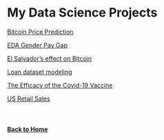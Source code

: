 # My Data Science Projects

[Bitcoin Price Prediction](https://github.com/jahed323/jahed323.github.io/tree/main/Bitcoin%20price%20prediction)

[EDA Gender Pay Gap](https://jahed323.github.io/genderpay)

[El Salvador’s effect on Bitcoin](https://jahed323.github.io/elsalvador)

[Loan dataset modeling](https://github.com/jahed323/jahed323.github.io/tree/main/Loan%20dataset%20modeling)

[The Efficacy of the Covid-19 Vaccine](https://github.com/jahed323/jahed323.github.io/tree/main/The%20Efficacy%20of%20the%20Covid-19%20Vaccine)

[US Retail Sales](https://github.com/jahed323/jahed323.github.io/tree/main/US%20Retail%20Sales)
<br/>
<br/>
<br/>
#### [Back to Home](https://jahed323.github.io/)
